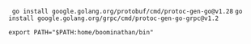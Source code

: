 

` go install google.golang.org/protobuf/cmd/protoc-gen-go@v1.28`
 `go install google.golang.org/grpc/cmd/protoc-gen-go-grpc@v1.2`

`export PATH="$PATH:home/boominathan/bin"`